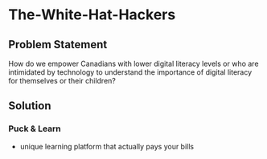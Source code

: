 # The-White-Hat-Hackers
## Problem Statement 
How do we empower Canadians with lower digital literacy levels or who are intimidated by technology to understand the importance of digital literacy for themselves or their children?

## Solution
### Puck & Learn
- unique learning platform that actually pays your bills
